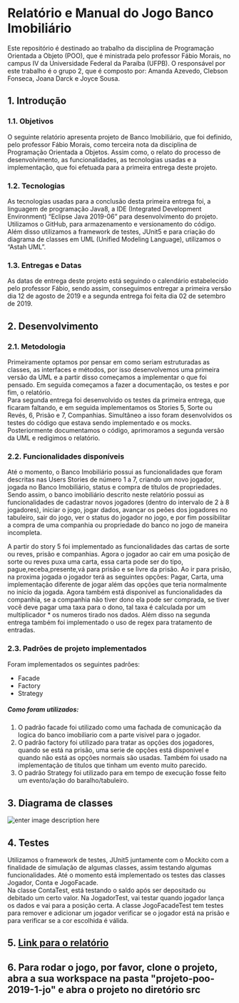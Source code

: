 


# Relatório e Manual do Jogo Banco Imobiliário

  

Este repositório é destinado ao trabalho da disciplina de Programação Orientada a Objeto (POO), que é ministrada pelo professor Fábio Morais, no campus IV da Universidade Federal da Paraíba (UFPB). O responsável por este trabalho é o grupo 2, que é composto por: Amanda Azevedo, Clebson Fonseca, Joana Darck e Joyce Sousa. 

  


## 1. Introdução

### 1.1. Objetivos

O seguinte relatório apresenta projeto de Banco Imobiliário, que foi definido, pelo professor Fábio Morais, como terceira nota da disciplina de Programação Orientada a Objetos. Assim como, o relato do processo de desenvolvimento, as funcionalidades, as tecnologias usadas e a implementação, que foi efetuada para a primeira entrega deste projeto.

  

### 1.2. Tecnologias

As tecnologias usadas para a conclusão desta primeira entrega foi, a linguagem de programação Java8, a IDE (Integrated Development Environment) “Eclipse Java 2019-06” para desenvolvimento do projeto. Utilizamos o GitHub, para armazenamento e versionamento do código. Além disso utilizamos a framework de testes, JUnit5 e para criação do diagrama de classes em UML (Unified Modeling Language), utilizamos o “Astah UML”.

  

### 1.3. Entregas e Datas
As datas de entrega deste projeto está seguindo o calendário estabelecido pelo professor Fábio, sendo assim, conseguimos entregar a primeira versão dia 12 de agosto de 2019 e a segunda entrega foi feita dia 02 de setembro de 2019.

  

## 2. Desenvolvimento

### 2.1. Metodologia

Primeiramente optamos por pensar em como seriam estruturadas as classes, as interfaces e métodos, por isso desenvolvemos uma primeira versão da UML e a partir disso começamos a implementar o que foi pensado. Em seguida começamos a fazer a documentação, os testes e por fim, o relatório.
<br/>
Para segunda entrega foi desenvolvido os testes da primeira entrega, que ficaram faltando, e em seguida implementamos os Stories 5, Sorte ou Revés, 6, Prisão e 7, Companhias. Simultâneo a isso foram desenvolvidos os testes do código que estava sendo implementado e os mocks. Posteriormente documentamos o código, aprimoramos a segunda versão da UML e redigimos o relatório.
  

### 2.2. Funcionalidades disponíveis

<p>Até o momento, o Banco Imobiliário possui as funcionalidades que foram descritas nas Users Stories de número 1 a 7, criando um novo jogador, jogada no Banco Imobiliário, status e compra de títulos de propriedades. Sendo assim, o banco imobiliário descrito neste relatório possui as funcionalidades de cadastrar novos jogadores (dentro do intervalo de 2 à 8 jogadores), iniciar o jogo, jogar dados, avançar os peões dos jogadores no tabuleiro, sair do jogo, ver o status do jogador no jogo, e por fim possibilitar a compra de uma companhia ou propriedade do banco no jogo de maneira incompleta.</p>
<p>A partir do story 5 foi implementado as funcionalidades das cartas de sorte ou reves, prisão e companhias. Agora o jogador ao cair em uma posição de sorte ou reves puxa uma carta, essa carta pode ser do tipo, pague,receba,presente,vá para prisão e se livre da prisão. Ao ir para prisão, na proxima jogada o jogador terá as seguintes opções: Pagar, Carta, uma implementação diferente de jogar além das opções que teria normalmente no inicio da jogada. Agora também está disponivel as funcionalidades da companhia, se a companhia não tiver dono ela pode ser comprada, se tiver você deve pagar uma taxa para o dono, tal taxa é calculada por um multiplicador * os numeros tirado nos dados. Além disso na segunda entrega também foi implementado o uso de regex para tratamento de entradas.</p>


### 2.3. Padrões de projeto implementados
Foram implementados os seguintes padrões: 
<ul>
  <li>Facade</li>
  <li>Factory</li>
  <li>Strategy</li>
</ul>  
<h5>Como foram utilizados:</h5>
<ol> 
 <li> O padrão facade foi utilizado como uma fachada de comunicação da logica do banco imobiliario com a parte visivel para o jogador.</li>
 <li> O padrão factory foi utilizado para tratar as opções dos jogadores, quando se está na prisão, uma serie de opções está disponivel e quando não está as opções normais são usadas. Também foi usado na implementação de titulos que tinham um evento muito parecido.</li>
 <li>O padrão Strategy foi utilizado para em tempo de execução fosse feito um evento/ação do baralho/tabuleiro.</li> 
</ol>

## 3. Diagrama de classes

![enter image description here](https://raw.githubusercontent.com/dcx-cursos/projeto-poo-2019-1-jo/entrega2/diagrama-de-classes/uml-projeto-banco-imobiliario.gif)

## 4. Testes
Utilizamos o framework de testes, JUnit5 juntamente com o Mockito com a finalidade de simulação de algumas classes, assim testando algumas funcionalidades. Até o momento está implementado os testes das classes Jogador, Conta e JogoFacade.
<br/>
Na classe ContaTest, está testando o saldo após ser depositado ou debitado um certo valor. Na JogadorTest, vai testar quando jogador lança os dados e vai para a posição certa. A classe JogoFacadeTest tem testes para remover e adicionar um jogador verificar se o jogador está na prisão e para verificar se a cor escolhida é válida.
## 5. [Link para o relatório](https://github.com/dcx-cursos/projeto-poo-2019-1-jo/tree/entrega2/relatorio)

## 6. Para rodar o jogo, por favor, clone o projeto, abra a sua workspace na pasta "projeto-poo-2019-1-jo" e abra o projeto no diretório src
